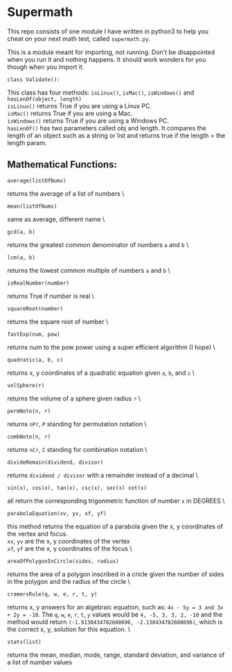 # Supermath
This repo consists of one module I have written in python3 to help you cheat on your next math test, called `supermath.py`.  
  
This is a module meant for importing, not running. Don't be disappointed when you run it and nothing happens. It should work wonders for you though when you import it.

```
class Validate():
```
  This class has four methods: `isLinux()`, `isMac()`, `isWindows()` and `hasLenOf(object, length)`  
 `isLinux()` returns True if you are using a Linux PC.  
 `isMac()` returns True if you are using a Mac.  
 `isWindows()` returns True if you are using a Windows PC.  
 `hasLenOf()` has two parameters called obj and length. It compares the length of an object such as a string or list and returns true if the length = the length param.
 
## Mathematical Functions:  

```
average(listOfNums)
```
  returns the average of a list of numbers  \
    
 
```
mean(listOfNums)
```
  same as average, different name  \
    
    
 
```
gcd(a, b)
```
  returns the greatest common denominator of numbers `a` and `b`  \  
   
    
 
```
lcm(a, b)
```
  returns the lowest common multiple of numbers `a` and `b`  \  
    
    
 
```
isRealNumber(number)
```
  returns True if number is real  \
    
    
 
```
squareRoot(number)
```
  returns the square root of number  \
    
    
 
```
fastExp(num, pow)
```
  returns num to the pow power using a super efficient algorithm  (I hope)  \
    
    
 
```
quadratic(a, b, c)
```
  returns x, y coordinates of a quadratic equation given `a`, `b`, and `c`  \
    
    
 
```
volSphere(r)
```
  returns the volume of a sphere given radius `r`  \
    
    

```
permNote(n, r)
```
  returns `nPr`, `P` standing for permutation notation  \
       
    
 
```
combNote(n, r)
```
  returns `nCr`, `C` standing for combination notation  \
     
    
 
```
divideRemain(dividend, divisor)
```
  returns `dividend / divisor` with a remainder instead of a decimal  \
     
    
 
```
sin(x), cos(x), tan(x), csc(x), sec(x) cot(x)
```
  all return the corresponding trigonmetric function of number `x` in DEGREES  \
     
    
 
```
parabolaEquation(xv, yv, xf, yf)
```
  this method returns the equation of a parabola given the x, y coordinates of the vertex and focus.  
  `xv`, `yv` are the x, y coordinates of the vertex  
  `xf`, `yf` are the x, y coordinates of the focus  \
     
    
 
```
areaOfPolygonInCircle(sides, radius)
```
  returns the area of a polygon inscribed in a cricle given the number of sides in the polygon and the radius of the circle  \
     
    
 
```
cramersRule(q, w, e, r, t, y)
```
  returns x, y answers for an algebraic equation, such as: `4x - 5y = 3 and 3x + 2y = -10`. The `q`, `w`, `e`, `r`, `t`, `y` values would be `4, -5, 3, 3, 2, -10` and the method would return `(-1.9130434782608696, -2.130434782608696)`, which is the correct x, y, solution for this equation.  \
     
    
 
```
stats(list)
```
  returns the mean, median, mode, range, standard deviation, and variance of a list of number values  
  
